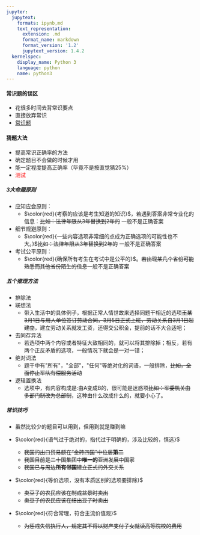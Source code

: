 ```yaml
---
jupyter:
  jupytext:
    formats: ipynb,md
    text_representation:
      extension: .md
      format_name: markdown
      format_version: '1.2'
      jupytext_version: 1.4.2
  kernelspec:
    display_name: Python 3
    language: python
    name: python3
---
```


#### 常识题的误区
- 花很多时间去背常识要点
- 直接放弃常识
- [常识题](https://www.zhihu.com/question/349643487)


#### 猜题大法
- 提高常识正确率的方法
- 确定题目不会做的时候才用
- 能一定程度提高正确率（毕竟不是按直觉猜25%）
- <font color=red>测试</font>


##### 3大命题原则


- 应知应会原则：
    - $\color{red}{考察的应该是考生知道的知识}$，若遇到答案非常专业化的信息：~~比如：法律年限从3年替换到2年的~~ 一般不是正确答案
- 细节规避原则：
    - $\color{red}{一些内容选项非常细的点成为正确选项的可能性也不大。}$~~比如：法律年限从3年替换到2年的~~ 一般不是正确答案
- 考试公平原则：
    - $\color{red}{确保所有考生在考试中是公平的}$。~~若出现某几个省份可能熟悉而其他省份陌生的信息~~一般不是正确答案


##### 五个推理方法


- 排除法
- 联想法
    - 带入生活中的具体例子，根据正常人情世故来选择同题干相近的选项~~王某3月1日与用人单位签订劳动合同，3月5日正式上班，劳动关系自3月1日起建立~~，建立劳动关系就发工资，还得交公积金，提前的话不大合适吧；
- 去同存异法
    - 若选项中两个内容或者特征大致相同的，就可以将其排除掉；相反，若有两个正反矛盾的选项，一般情况下就会是一对一错；
- 绝对词法
    - 题干中有"所有"，"全部"，"任何"等绝对化的词语，一般排除，~~比如，全面停止军队有偿服务活动~~
- 逻辑置换法
    - 选项中，有内容构成是:由A变成B的，很可能是迷惑项~~比如：军委机关由多部门制改为总部制~~，这种由什么改成什么的，就要小心了。


##### 常识技巧
- 虽然比较少的题目可以用到，但用到就是赚到嘛


- $\color{red}{语气过于绝对的，指代过于明确的，涉及比较的，慎选}$
    - ~~我国的出口贸易额在“金砖四国”中位居**第二**~~
    - ~~我国目前是二十国集团中**唯一的**亚洲发展中国家~~
    - ~~我国已与周边**所有邻国**建立正式的外交关系~~
- $\color{red}{等价选项，没有本质区别的选项要排除}$
    - ~~卖豆子的农民应该在制成盆景时卖出~~
    - ~~卖豆子的农民应该在结出豆子时卖出~~　
- $\color{red}{符合常理，符合主流价值观}$
    - ~~为惩戒失信执行人，规定其不得以财产支付子女就读高等院校的费用~~
